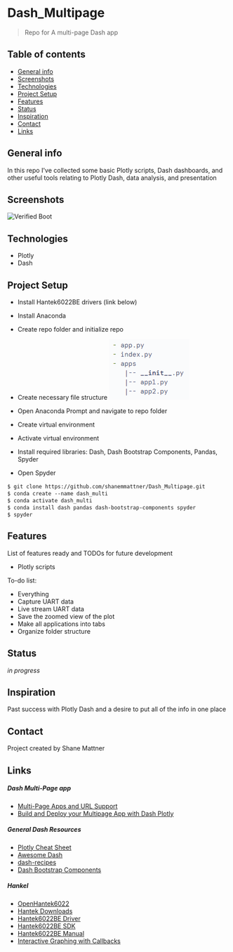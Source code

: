 # Dash_Multipage
> Repo for A multi-page Dash app

## Table of contents
* [General info](#general-info)
* [Screenshots](#screenshots)
* [Technologies](#technologies)
* [Project Setup](#Project-Setup)
* [Features](#features)
* [Status](#status)
* [Inspiration](#inspiration)
* [Contact](#contact)
* [Links](#links)

## General info
In this repo I've collected some basic Plotly scripts, Dash dashboards, and other useful tools relating to Plotly Dash, data analysis, and presentation

## Screenshots
![Verified Boot](readme_images/Verified-Boot.png)

## Technologies
* Plotly
* Dash

## Project Setup
* Install Hantek6022BE drivers (link below)
* Install Anaconda
* Create repo folder and initialize repo
* Create necessary file structure
![File Structure](readme_images/file_structure.png)

* Open Anaconda Prompt and navigate to repo folder
* Create virtual environment
* Activate virtual environment
* Install required libraries: Dash, Dash Bootstrap Components, Pandas, Spyder
* Open Spyder
```
$ git clone https://github.com/shanemmattner/Dash_Multipage.git
$ conda create --name dash_multi
$ conda activate dash_multi
$ conda install dash pandas dash-bootstrap-components spyder
$ spyder
```

## Features
List of features ready and TODOs for future development
* Plotly scripts

To-do list:
* Everything
* Capture UART data
* Live stream UART data
* Save the zoomed view of the plot
* Make all applications into tabs
* Organize folder structure

## Status
_in progress_

## Inspiration
Past success with Plotly Dash and a desire to put all of the info in one place

## Contact
Project created by Shane Mattner

## Links
##### Dash Multi-Page app
* [Multi-Page Apps and URL Support](https://dash.plotly.com/urls)
* [Build and Deploy your Multipage App with Dash Plotly](https://www.youtube.com/watch?v=RMBSQ6leonU&t=386s)
##### General Dash Resources
* [Plotly Cheat Sheet](https://images.plot.ly/plotly-documentation/images/python_cheat_sheet.pdf)
* [Awesome Dash](https://github.com/ucg8j/awesome-dash)
* [dash-recipes](https://github.com/plotly/dash-recipes)
* [Dash Bootstrap Components](https://dash-bootstrap-components.opensource.faculty.ai/)
##### Hankel
* [OpenHantek6022](https://github.com/OpenHantek/OpenHantek6022)
* [Hantek Downloads](http://www.hantek.com/products/detail/31)
* [Hantek6022BE Driver](http://www.hantek.com/Product/Hantek6000/HT6022_Driver.zip)
* [Hantek6022BE SDK](http://www.hantek.com/Product/Hantek6000/HT6022_SDK.zip)
* [Hantek6022BE Manual](http://www.hantek.com/Product/Hantek6000/Hantek6022BE_Manual.pdf)
* [Interactive Graphing with Callbacks](https://dash.plotly.com/dash-core-components/graph)










